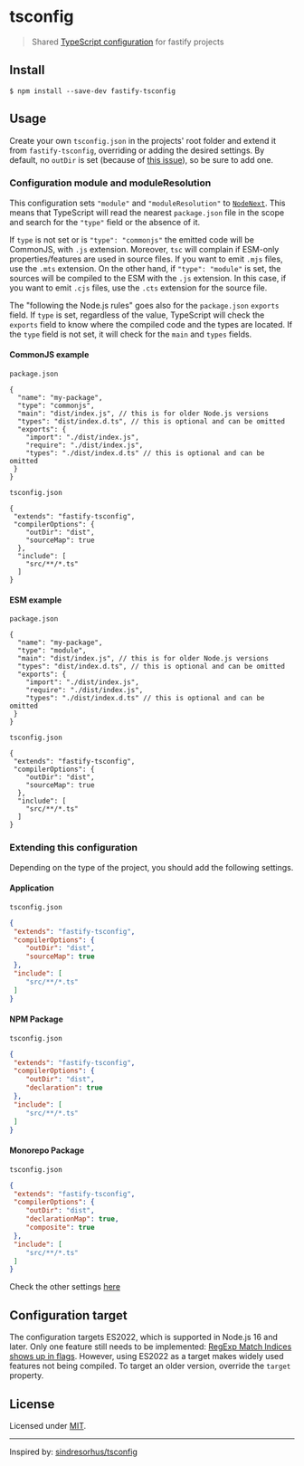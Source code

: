 # tsconfig

> Shared [TypeScript configuration](https://www.typescriptlang.org/docs/handbook/tsconfig-json.html) for fastify projects

## Install

```
$ npm install --save-dev fastify-tsconfig
```

## Usage

Create your own `tsconfig.json` in the projects' root folder and extend it from `fastify-tsconfig`, overriding or adding the desired settings. By default, no `outDir` is set (because of [this issue](https://github.com/Microsoft/TypeScript/issues/29172)), so be sure to add one.

### Configuration module and moduleResolution

This configuration sets `"module"` and `"moduleResolution"` to [`NodeNext`](https://www.typescriptlang.org/docs/handbook/esm-node.html). This means that TypeScript will read the nearest `package.json` file in the scope and search for the `"type"` field or the absence of it.

If `type` is not set or is `"type": "commonjs"` the emitted code will be CommonJS, with `.js` extension. Moreover, `tsc` will complain if ESM-only properties/features are used in source files. If you want to emit `.mjs` files, use the `.mts` extension.
On the other hand, if `"type": "module"` is set, the sources will be compiled to the ESM with the `.js` extension. In this case, if you want to emit `.cjs` files, use the `.cts` extension for the source file.

The "following the Node.js rules" goes also for the `package.json` `exports` field. If `type` is set, regardless of the value, TypeScript will check the `exports` field to know where the compiled code and the types are located. If the `type` field is not set, it will check for the `main` and `types` fields.

#### CommonJS example
`package.json`
```jsonc
{
  "name": "my-package",
  "type": "commonjs",
  "main": "dist/index.js", // this is for older Node.js versions
  "types": "dist/index.d.ts", // this is optional and can be omitted
  "exports": {
    "import": "./dist/index.js",
    "require": "./dist/index.js",
    "types": "./dist/index.d.ts" // this is optional and can be omitted
 }
}
```
`tsconfig.json`
```jsonc
{
 "extends": "fastify-tsconfig",
 "compilerOptions": {
    "outDir": "dist",
    "sourceMap": true
  },
  "include": [
    "src/**/*.ts"
  ]
}
```
#### ESM example
`package.json`
```jsonc
{
  "name": "my-package",
  "type": "module",
  "main": "dist/index.js", // this is for older Node.js versions
  "types": "dist/index.d.ts", // this is optional and can be omitted
  "exports": {
    "import": "./dist/index.js",
    "require": "./dist/index.js",
    "types": "./dist/index.d.ts" // this is optional and can be omitted
 }
}
```
`tsconfig.json`
```jsonc
{
 "extends": "fastify-tsconfig",
 "compilerOptions": {
    "outDir": "dist",
    "sourceMap": true
  },
  "include": [
    "src/**/*.ts"
  ]
}
```
### Extending this configuration

Depending on the type of the project, you should add the following settings.

#### Application
`tsconfig.json`
```json
{
 "extends": "fastify-tsconfig",
 "compilerOptions": {
    "outDir": "dist",
    "sourceMap": true
 },
 "include": [
    "src/**/*.ts"
 ]
}
```
#### NPM Package
`tsconfig.json`

```json
{
 "extends": "fastify-tsconfig",
 "compilerOptions": {
    "outDir": "dist",
    "declaration": true
 },
 "include": [
    "src/**/*.ts"
 ]
}
```
#### Monorepo Package
`tsconfig.json`

```json
{
 "extends": "fastify-tsconfig",
 "compilerOptions": {
    "outDir": "dist",
    "declarationMap": true,
    "composite": true
 },
 "include": [
    "src/**/*.ts"
 ]
}
```

Check the other settings [here](./tsconfig.json)

## Configuration target

The configuration targets ES2022, which is supported in Node.js 16 and later. Only one feature still needs to be implemented: [RegExp Match Indices shows up in flags](https://node.green/#ES2022). However, using ES2022 as a target makes widely used features not being compiled. To target an older version, override the `target` property.

## License

Licensed under [MIT](./LICENSE).

---

Inspired by: [sindresorhus/tsconfig](https://github.com/sindresorhus/tsconfig)

